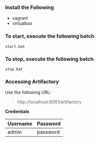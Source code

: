 ### Install the Following

- vagrant
- virtualbox

### To start, execute the following batch

```
start.bat
```
### To stop, execute the following batch

```
stop.bat
```

### Accessing Artifactory

Use the following URL:

> http://localhost:8081/artifactory

**Credentials**

| Username    | Password     |
| ----------- | ------------ |
| admin | password |
